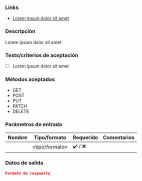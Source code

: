 ### Links

* [Lorem ipsum dolor sit amet](#)

### Descripción

Lorem ipsum dolor sit amet

### Tests/criterios de aceptación

* [ ]  Lorem ipsum dolor sit amet

### Métodos aceptados

* GET
* POST
* PUT
* PATCH
* DELETE

### Parámetros de entrada

| Nombre | Tipo/formato | Requerido | Comentarios |
| ------------- | ------------- | ------------- | ------------- |
| <nombre> | <tipo/formato> | :heavy_check_mark: / :x: | <comentarios> |

### Datos de salida

```json
Formato de respuesta
```